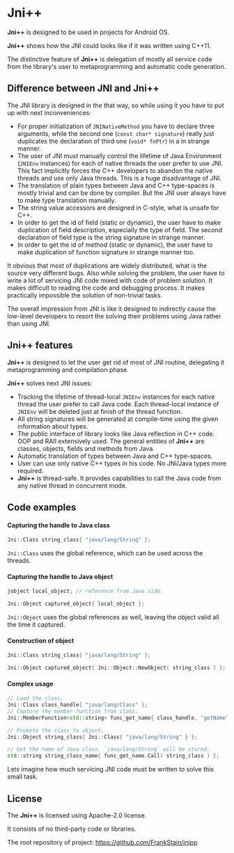 ﻿Jni++
============

**Jni++** is designed to be used in projects for Android OS.

**Jni++** shows how the JNI could looks like if it was written using C++11.

The distinctive feature of **Jni++** is delegation of mostly all service code from the library's user to metaprogramming and automatic code generation. 


Difference between JNI and **Jni++**
------------

The JNI library is designed in the that way, so while using it you have to put up with next inconveniences:
* For proper initialization of `JNINativeMethod` you have to declare three arguments, while the second one (`const char* signature`) really just duplicates the declaration of third one (`void* fnPtr`) in a in strange manner.
* The user of JNI must manually control the lifetime of Java Environment (`JNIEnv` instances) for each of native threads the user prefer to use JNI. This fact implicitly forces the C++ developers to abandon the native threads and use only Java threads. This is a huge disadvantage of JNI.
* The translation of plain types between Java and C++ type-spaces is mostly trivial and can be done by compiler. But the JNI user always have to make type translation manually.
* The string value accessors are designed in C-style, what is unsafe for C++.
* In order to get the id of field (static or dynamic), the user have to make duplication of field description, especially the type of field. The second declaration of field type is the string signature in strange manner.
* In order to get the id of method (static or dynamic), the user have to make duplication of function signature in strange manner too.

It obvious that most of duplications are widely distributed, what is the source very different bugs.
Also while solving the problem, the user have to write a lot of servicing JNI code mixed with code of problem solution. It makes difficult to reading the code and debugging process. It makes practically impossible the solution of non-trivial tasks.

The overall impression from JNI is like it designed to indirectly cause the low-level developers to resort the solving their problems using Java rather than using JNI.         


**Jni++** features
------------

**Jni++** is designed to let the user get rid of most of JNI routine, delegating it metaprogramming and compilation phase.

**Jni++** solves next JNI issues:
* Tracking the lifetime of thread-local `JNIEnv` instances for each native thread the user prefer to call Java code. Each thread-local instance of `JNIEnv` will be deleted just at finish of the thread function.
* All string signatures will be generated at compile-time using the given information about types.
* The public interface of library looks like Java reflection in C++ code. OOP and RAII extensively used. The general entities of **Jni++** are classes, objects, fields and methods from Java.
* Automatic translation of types between Java and C++ type-spaces.
* User can use only native C++ types in his code. No JNI/Java types more required.
* **Jni++** is thread-safe. It provides capabilities to call the Java code from any native thread in concurrent mode.       


Code examples
------------

#### Capturing the handle to Java class

```c++
Jni::Class string_class{ "java/lang/String" };
```
`Jni::Class` uses the global reference, which can be used across the threads.

#### Capturing the handle to Java object

```c++
jobject local_object; // reference from Java side.

Jni::Object captured_object{ local_object };
```
`Jni::Object` uses the global references as well, leaving the object valid all the time it captured.

#### Construction of object

```c++
Jni::Class string_class{ "java/lang/String" };

Jni::Object captured_object{ Jni::Object::NewObject( string_class ) };
```

#### Complex usage

```c++
// Load the class.
Jni::Class class_handle{ "java/lang/Class" };
// Capture the member-function from class.
Jni::MemberFunction<std::string> func_get_name{ class_handle, "getName" };

// Promote the class to object.
Jni::Object string_class{ Jni::Class{ "java/lang/String" } };

// Get the name of Java class. `java/lang/String` will be stored.
std::string string_class_name{ func_get_name.Call( string_class ) };
```
Lets imagine how much servicing JNI code must be written to solve this small task.


License
------------

The **Jni++** is licensed using Apache-2.0 license.

It consists of no third-party code or libraries.

The root repository of project: https://github.com/FrankStain/jnipp
